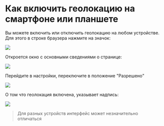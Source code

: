 # Как включить геолокацию на смартфоне или планшете

Вы можете включить или отключить геолокацию на любом устройстве. 
Для этого в строке браузера нажмите на значок:

![](../images/enable-geodata.png)

Откроется окно с основными сведениями о странице:

![](../images/enable-geodata1.png)

Перейдите в настройки, переключите в положение "Разрешено"

![](../images/enable-geodata2.png)

О том что геолокация включена, указывает надпись:

![](../images/enable-geodata3.png)

> Для разных устройств интерфейс может незначительно отличаться
